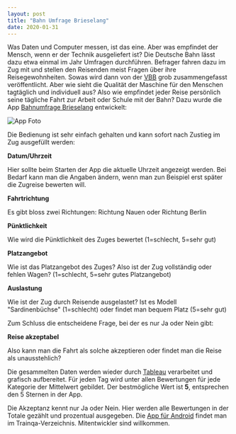 ```yaml
---
layout: post
title: "Bahn Umfrage Brieselang"
date: 2020-01-31
---
```


Was Daten und Computer messen, ist das eine. Aber was empfindet der Mensch, wenn er der Technik ausgeliefert ist? Die Deutsche Bahn lässt dazu etwa einmal im Jahr Umfragen durchführen. Befrager fahren dazu im Zug mit und stellen den Reisenden meist Fragen über ihre Reisegewohnheiten. Sowas wird dann von der [VBB](https://www.vbb.de/unsere-themen/qualitaet/qualitaet-im-regio/meine-linie-rb14) grob zusammengefasst veröffentlicht.
Aber wie sieht die Qualität der Maschine für den Menschen tagtäglich und individuell aus? Also wie empfindet jeder Reise persönlich seine tägliche Fahrt zur Arbeit oder Schule mit der Bahn? Dazu wurde die App [Bahnumfrage Brieselang](https://play.google.com/store/apps/details?id=com.eumelnet.bahn.spreadsheetinput) entwickelt:

![App Foto](https://lh3.googleusercontent.com/HJ5ynlpgNJyV5cF2I0Yv3x1DyHMpm3CvMmdfKtygYG3PROnOlMCafwNq9N1C-ptRaQ=w2560-h1220-rw "App Foto")

Die Bedienung ist sehr einfach gehalten und kann sofort nach Zustieg im Zug ausgefüllt werden:

**Datum/Uhrzeit**

Hier sollte beim Starten der App die aktuelle Uhrzeit angezeigt werden. Bei Bedarf kann man die Angaben ändern, wenn man zun Beispiel erst später die Zugreise bewerten will.

**Fahrtrichtung**

Es gibt bloss zwei Richtungen: Richtung Nauen oder Richtung Berlin

**Pünktlichkeit**

Wie wird die Pünktlichkeit des Zuges bewertet (1=schlecht, 5=sehr gut)

**Platzangebot**

Wie ist das Platzangebot des Zuges? Also ist der Zug vollständig oder fehlen Wagen? (1=schlecht, 5=sehr gutes Platzangebot)

**Auslastung**

Wie ist der Zug durch Reisende ausgelastet? Ist es Modell "Sardinenbüchse" (1=schlecht) oder findet man bequem Platz (5=sehr gut)

Zum Schluss die entscheidene Frage, bei der es nur Ja oder Nein gibt:

**Reise akzeptabel**

Also kann man die Fahrt als solche akzeptieren oder findet man die Reise als unausstehlich?


Die gesammelten Daten werden wieder durch [Tableau](https://public.tableau.com/profile/eumel#!/vizhome/bahnumfrage/Dashboard1) verarbeitet und grafisch aufbereitet. Für jeden Tag wird unter allen Bewertungen für jede Kategorie der Mittelwert gebildet. Der bestmögliche Wert ist **5**, entsprechen den 5 Sternen in der App.

Die Akzeptanz kennt nur Ja oder Nein. Hier werden alle Bewertungen in der Totale gezählt und prozentual ausgegeben. Die [App für Android](https://github.com/eumel8/trainqa/tree/master/android) findet man im Trainqa-Verzeichnis. Mitentwickler sind willkommen.
